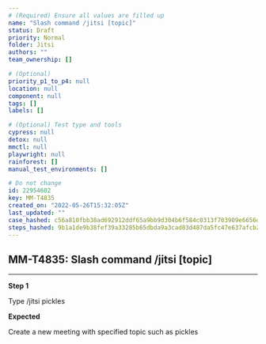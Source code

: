 ```yaml
---
# (Required) Ensure all values are filled up
name: "Slash command /jitsi [topic]"
status: Draft
priority: Normal
folder: Jitsi
authors: ""
team_ownership: []

# (Optional)
priority_p1_to_p4: null
location: null
component: null
tags: []
labels: []

# (Optional) Test type and tools
cypress: null
detox: null
mmctl: null
playwright: null
rainforest: []
manual_test_environments: []

# Do not change
id: 22954602
key: MM-T4835
created_on: "2022-05-26T15:32:05Z"
last_updated: ""
case_hashed: c56a810fbb38ad692912ddf65a9bb9d304b6f584c0313f703909e6656d2dac2d54bf0fc563ea9557b40a800b8db8bbfa
steps_hashed: 9b1a1de9b38fef39a33285b65dbda9a3cad83d487da5fc47e637afcb24b08cc19aee05d7079b658973b7a43796a27add
---
```


<!-- (Auto-generated) Based on frontmatter's "key" and "name" -->

## MM-T4835: Slash command /jitsi [topic]

---

**Step 1**

Type /jitsi pickles

**Expected**

Create a new meeting with specified topic such as pickles
